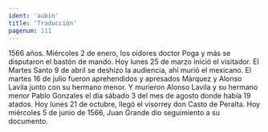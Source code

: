 ```yaml
---
ident: 'aubin'
title: 'Traducción'
pagenum: 111
---
```

1566 años.
Miércoles 2 de enero, los oidores doctor Poga y más se disputaron el bastón de mando.
Hoy lunes 25 de marzo inició el visitador.
El Martes Santo 9 de abril se deshizo la audiencia, ahí murió el mexicano.
El martes 16 de julio fueron aprehendidos y apresados Márquez y Alonso Lavila junto con su hermano menor. Y murieron Alonso Lavila y su hermano menor Pablo Gonzales el día sábado 3 del mes de agosto donde había 19 atados.
Hoy lunes 21 de octubre, llegó el visorrey don Casto de Peralta.
Hoy miércoles 5 de junio de 1566, Juan Grande dio seguimiento a su documento.
